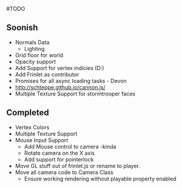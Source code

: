 #TODO

## Soonish
- Normals Data
	- Lighting 
- Grid floor for world
- Opacity support
- Add Support for vertex indicies (D:)
- Add Frinlet as contributor
- Promises for all async loading tasks - Devon
- http://schteppe.github.io/cannon.js/
- Multiple Texture Support for stormtrooper faces

## Completed
- Vertex Colors
- Multiple Texture Support
- Mouse Input Support
	- Add Mouse control to camera -kinda
	- Rotate camera on the X axis
	- Add support for pointerlock
- Move GL stuff out of frinlet.js or rename to player.
- Move all camera code to Camera Class
	- Ensure working rendering without playable property enabled